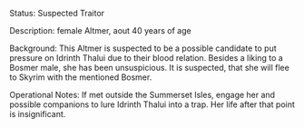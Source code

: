 Status: Suspected Traitor

Description: female Altmer, aout 40 years of age

Background: This Altmer is suspected to be a possible candidate to put pressure on Idrinth Thalui due to their blood relation. Besides a liking to a Bosmer male, she has been unsuspicious. It is suspected, that she will flee to Skyrim with the mentioned Bosmer.

Operational Notes: If met outside the Summerset Isles, engage her and possible companions to lure Idrinth Thalui into a trap. Her life after that point is insignificant.
